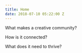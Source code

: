 ```yaml
---
title: Home
date: 2018-07-10 05:22:00 Z
---
```


What makes a
creative community?

How is it
connected?

What does it need
to thrive?